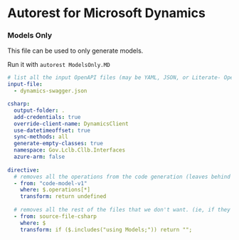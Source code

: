 # Autorest for Microsoft Dynamics #


### Models Only ###

This file can be used to only generate models.

Run it with `autorest ModelsOnly.MD`

``` yaml
# list all the input OpenAPI files (may be YAML, JSON, or Literate- OpenAPI markdown)
input-file:
  - dynamics-swagger.json

csharp:
  output-folder: .
  add-credentials: true
  override-client-name: DynamicsClient
  use-datetimeoffset: true 
  sync-methods: all 
  generate-empty-classes: true
  namespace: Gov.Lclb.Cllb.Interfaces
  azure-arm: false
  
directive:
  # removes all the operations from the code generation (leaves behind empty serviceclient though)
  - from: "code-model-v1" 
    where: $.operations[*]
    transform: return undefined
  
  # removes all the rest of the files that we don't want. (ie, if they say "using Models") 
  - from: source-file-csharp
    where: $
    transform: if ($.includes("using Models;")) return ""; 
```
